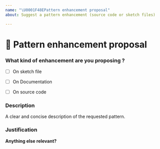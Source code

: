 ```yaml
---
name: "\U0001F48EPattern enhancement proposal"
about: Suggest a pattern enhancement (source code or sketch files)

---
```

<!--🔅🔅🔅🔅🔅🔅🔅🔅🔅🔅🔅🔅🔅🔅🔅🔅🔅🔅🔅🔅🔅🔅🔅🔅🔅🔅🔅🔅🔅🔅🔅

Oh hi there! 😄

To expedite issue processing please search open and closed issues before submitting a new one.
Existing issues often contain information about workarounds, resolution, or progress updates.

🔅🔅🔅🔅🔅🔅🔅🔅🔅🔅🔅🔅🔅🔅🔅🔅🔅🔅🔅🔅🔅🔅🔅🔅🔅🔅🔅🔅🔅🔅🔅🔅🔅-->

# 🚀 Pattern enhancement proposal

### What kind of enhancement are you proposing ?
	
- [ ] On sketch file
- [ ] On Documentation
- [ ] On source code


### Description

<!-- ✍️ --> A clear and concise description of the requested pattern.

### Justification
<!--
Please explain the benefit of this feature and why this pattern is needed? What need does it meet?
-->


**Anything else relevant?**
<!-- ✍️ Feel free to add here screenshots, sketch files or even source code-->